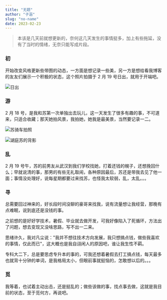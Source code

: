 ```yaml
---
title: "无题"
author: "子涵"
slug: "no-name"
date: 2023-02-23
---
```


> 本该是几天前就想更新的，奈何这几天发生的事情挺多，加上有些拖延，没有了当时的情绪，无奈只能写成片段。

### 初

开始改变风格更新些带图的动态，一方面是想记录一些美，另一方是想给看我博客的友友们展示一个积极的状态，这个照片拍摄于 2 月 19 号日出，就用于开端吧。

![日出](https://image.hyx.ink/2024/11/0fdee283f5c3747e1e0db4e1dbbab10e.webp)

### 游

2 月 18 号，是我和苏第一次单独出去玩儿，这一天发生了很多有趣的事，不可道来，只适合收藏；那天她拍风景，我拍她，她我是最美景，当然要记录一二。

![苏骑车拍照](https://image.hyx.ink/2024/11/8fd2b4ec992a45ba2b571c3a4fa1b525.webp)

![湖庭苏的背影](https://image.hyx.ink/2024/11/00ca26e8370cecb935f37f15b4743921.webp)

### 乱

2 月 19 号午，苏的前男友从武汉到我们学校找她，打着还钱的幌子，还想挽回什么；早就说清的事，那男的有些无礼取闹，各种原因最后，苏还是带我去见了他一面；事情没处理好，说每星期都要过来找苏，也怪我太软弱，乱，太乱。。。

### 寻

总需要回过神来的，好长段时间没聊的豪哥来找我，说有流量想让我经营，那晚有点难眠，说到底还是没钱的事。

之前想的是好好学技术，暑假、毕业就去做开发，可我好像陷入了死循环，方法出了问题，想去变现又没啥思路，写不出一二来。

思绪许久，我对凡尘说："我并不想往技术方向发展，我只想搞点钱，做些我喜欢的事情，仅此而已"，这大概也是我自诩闲人的原因吧，谁让我生性不羁。

专科大二下，总是要思虑专升本的事的，可我还想着暑假去打工搞点钱，每天最多也就背十分钟的单词，是我格局太小，但眼前事就挺恼的，怎敢想以后的。。。

### 觅

我等着，也试着主动出击，还是挺乱的；做些该做的事，找点事去做，这就是我目前的状态，至于觅何方，再说吧。
